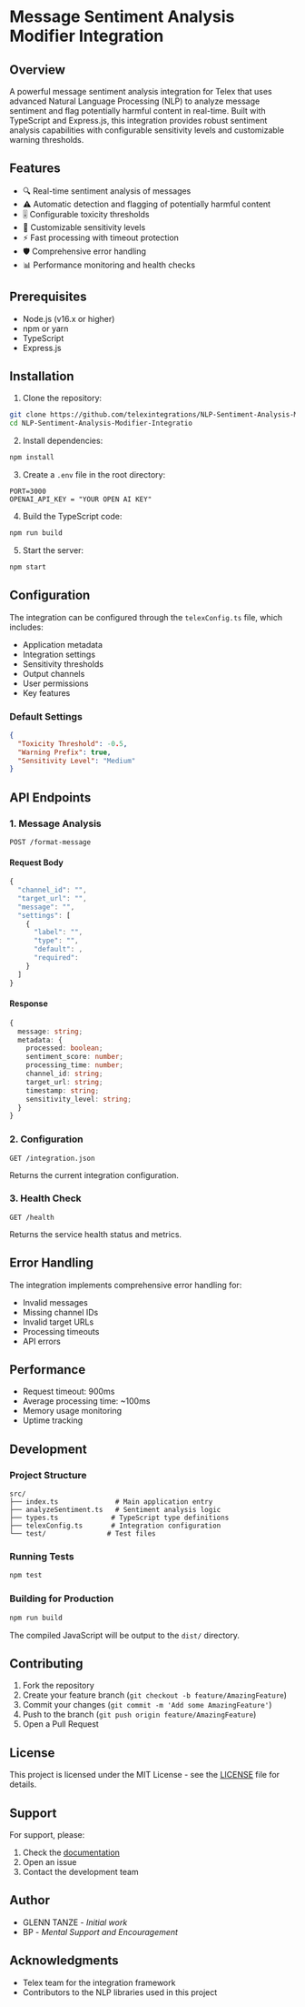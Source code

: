 # Message Sentiment Analysis Modifier Integration

## Overview
A powerful message sentiment analysis integration for Telex that uses advanced Natural Language Processing (NLP) to analyze message sentiment and flag potentially harmful content in real-time. Built with TypeScript and Express.js, this integration provides robust sentiment analysis capabilities with configurable sensitivity levels and customizable warning thresholds.

## Features
- 🔍 Real-time sentiment analysis of messages
- ⚠️ Automatic detection and flagging of potentially harmful content
- 🎚️ Configurable toxicity thresholds
- 🔄 Customizable sensitivity levels
- ⚡ Fast processing with timeout protection
- 🛡️ Comprehensive error handling
- 📊 Performance monitoring and health checks

## Prerequisites
- Node.js (v16.x or higher)
- npm or yarn
- TypeScript
- Express.js

## Installation

1. Clone the repository:
```bash
git clone https://github.com/telexintegrations/NLP-Sentiment-Analysis-Modifier-Integratio
cd NLP-Sentiment-Analysis-Modifier-Integratio
```

2. Install dependencies:
```bash
npm install
```

3. Create a `.env` file in the root directory:
```env
PORT=3000
OPENAI_API_KEY = "YOUR OPEN AI KEY"
```

4. Build the TypeScript code:
```bash
npm run build
```

5. Start the server:
```bash
npm start
```

## Configuration
The integration can be configured through the `telexConfig.ts` file, which includes:

- Application metadata
- Integration settings
- Sensitivity thresholds
- Output channels
- User permissions
- Key features

### Default Settings
```json
{
  "Toxicity Threshold": -0.5,
  "Warning Prefix": true,
  "Sensitivity Level": "Medium"
}
```

## API Endpoints

### 1. Message Analysis
```http
POST /format-message
```

#### Request Body
```typescript
{
  "channel_id": "",
  "target_url": "",
  "message": "",
  "settings": [
    {
      "label": "",
      "type": "",
      "default": ,
      "required": 
    }
  ]
}
```

#### Response
```typescript
{
  message: string;
  metadata: {
    processed: boolean;
    sentiment_score: number;
    processing_time: number;
    channel_id: string;
    target_url: string;
    timestamp: string;
    sensitivity_level: string;
  }
}
```

### 2. Configuration
```http
GET /integration.json
```
Returns the current integration configuration.

### 3. Health Check
```http
GET /health
```
Returns the service health status and metrics.

## Error Handling
The integration implements comprehensive error handling for:
- Invalid messages
- Missing channel IDs
- Invalid target URLs
- Processing timeouts
- API errors

## Performance
- Request timeout: 900ms
- Average processing time: ~100ms
- Memory usage monitoring
- Uptime tracking

## Development

### Project Structure
```
src/
├── index.ts              # Main application entry
├── analyzeSentiment.ts   # Sentiment analysis logic
├── types.ts             # TypeScript type definitions
├── telexConfig.ts       # Integration configuration
└── test/               # Test files
```

### Running Tests
```bash
npm test
```

### Building for Production
```bash
npm run build
```

The compiled JavaScript will be output to the `dist/` directory.

## Contributing
1. Fork the repository
2. Create your feature branch (`git checkout -b feature/AmazingFeature`)
3. Commit your changes (`git commit -m 'Add some AmazingFeature'`)
4. Push to the branch (`git push origin feature/AmazingFeature`)
5. Open a Pull Request

## License
This project is licensed under the MIT License - see the [LICENSE](LICENSE) file for details.

## Support
For support, please:
1. Check the [documentation](docs/)
2. Open an issue
3. Contact the development team

## Author
- GLENN TANZE - *Initial work*
- BP - *Mental Support and Encouragement*

## Acknowledgments
- Telex team for the integration framework
- Contributors to the NLP libraries used in this project
